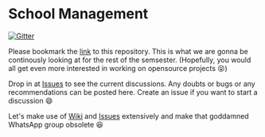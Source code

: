 # School Management

[![Gitter](https://img.shields.io/gitter/room/nwjs/nw.js.svg?maxAge=2592000)](https://gitter.im/tifac/Lobby)

Please bookmark the [link](https://github.com/tifac/school-mgmt/) to this repository. This is what we are gonna be 
continously looking at for the rest of the semsester. (Hopefully, you would all get even more interested in working on 
opensource projects :stuck_out_tongue_closed_eyes:) 

Drop in at [Issues](https://github.com/tifac/school-mgmt/issues) to see the current discussions. Any doubts or
bugs or any recommendations can be posted here. Create an issue if you want to start a discussion :smile:

Let's make use of [Wiki](https://github.com/tifac/school-mgmt/wiki) and [Issues](https://github.com/tifac/school-mgmt/issues)
extensively and make that goddamned WhatsApp group obsolete :satisfied:

